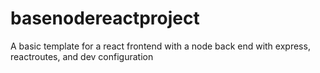 # basenodereactproject
A basic template for a react frontend with a node back end with express, reactroutes, and dev configuration
